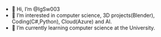 - 👋 Hi, I’m @IgSw003
- 👀 I’m interested in computer science, 3D projects(Blender), Coding(C#,Python), Cloud(Azure) and AI.
- 🌱 I’m currently learning computer science at the University.
